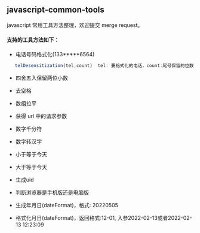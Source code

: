 ##  javascript-common-tools
javascript 常用工具方法整理，欢迎提交 merge request。

#### 支持的工具方法如下：

- 电话号码格式化(133*****6564) 
 ``` javascript
    telDesensitization(tel,count)  tel: 要格式化的电话，count:尾号保留的位数
````

- 四舍五入保留两位小数

- 去空格
- 数组拉平
- 获得 url 中的请求参数
- 数字千分符
- 数字转汉字
- 小于等于今天
- 大于等于今天
- 生成uid
- 判断浏览器是手机版还是电脑版
- 生成年月日(dateFormat)，格式: 20220505
- 格式化月日(dateFormat)，返回格式:12-01, 入参2022-02-13或者2022-02-13 12:23:09
  
  ```javascript

  ```